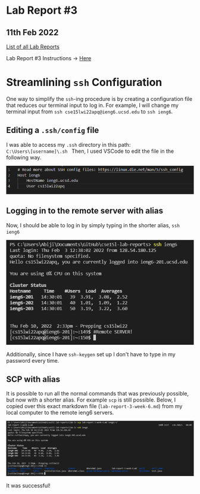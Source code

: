 # **Lab Report #3**
## 11th Feb 2022

[List of all Lab Reports](https://abijitj.github.io/cse15l-lab-reports/)

Lab Report #3 Instructions -> [Here](https://ucsd-cse15l-w22.github.io/week/week6/)

# Streamlining `ssh` Configuration 

One way to simplify the `ssh`-ing procedure is by creating a configuration file that reduces our terminal input to log in. For example, I will change my terminal input from  `ssh cse15lwi22apq@ieng6.ucsd.edu` to `ssh ieng6`.

## Editing a `.ssh/config` file
I was able to access my `.ssh` directory in this path:\
`C:\Users\[username]\.sh `
Then, I used VSCode to edit the file in the following way. 

![Image](config-file.png)


## Logging in to the remote server with alias
Now, I should be able to log in by simply typing in the shorter alias, `ssh ieng6`

![Image](shorter-ssh-login.png)

Additionally, since I have `ssh-keygen` set up I don't have to type in my password every time. 

## SCP with alias
It is possible to run all the normal commands that was previously possible, but now with a shorter alias. For example `scp` is still possible. Below, I copied over this exact markdown file (`lab-report-3-week-6.md`) from my local computer to the remote ieng6 servers. 

![Image](scp-with-alias.png)

It was successful!


